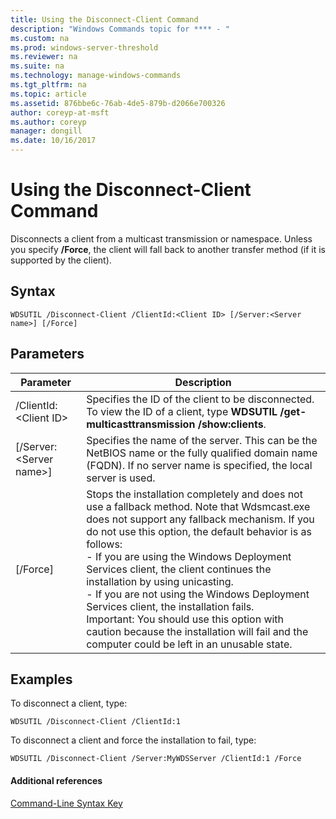 ```yaml
---
title: Using the Disconnect-Client Command
description: "Windows Commands topic for **** - "
ms.custom: na
ms.prod: windows-server-threshold
ms.reviewer: na
ms.suite: na
ms.technology: manage-windows-commands
ms.tgt_pltfrm: na
ms.topic: article
ms.assetid: 876bbe6c-76ab-4de5-879b-d2066e700326
author: coreyp-at-msft
ms.author: coreyp
manager: dongill
ms.date: 10/16/2017
---
```


# Using the Disconnect-Client Command



Disconnects a client from a multicast transmission or namespace. Unless you specify **/Force**, the client will fall back to another transfer method (if it is supported by the client).

## Syntax

```
WDSUTIL /Disconnect-Client /ClientId:<Client ID> [/Server:<Server name>] [/Force]
```

## Parameters

|Parameter|Description|
|---------|-----------|
|/ClientId:\<Client ID>|Specifies the ID of the client to be disconnected. To view the ID of a client, type **WDSUTIL /get-multicasttransmission /show:clients**.|
|[/Server:\<Server name>]|Specifies the name of the server. This can be the NetBIOS name or the fully qualified domain name (FQDN). If no server name is specified, the local server is used.|
|[/Force]|Stops the installation completely and does not use a fallback method. Note that Wdsmcast.exe does not support any fallback mechanism. If you do not use this option, the default behavior is as follows:</br>-   If you are using the Windows Deployment Services client, the client continues the installation by using unicasting.</br>-   If you are not using the Windows Deployment Services client, the installation fails.</br>Important: You should use this option with caution because the installation will fail and the computer could be left in an unusable state.|

## <a name="BKMK_examples"></a>Examples

To disconnect a client, type:
```
WDSUTIL /Disconnect-Client /ClientId:1
```
To disconnect a client and force the installation to fail, type:
```
WDSUTIL /Disconnect-Client /Server:MyWDSServer /ClientId:1 /Force
```

#### Additional references

[Command-Line Syntax Key](command-line-syntax-key.md)